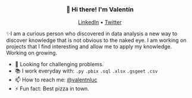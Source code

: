 <h3 align="center">👋 Hi there! I'm Valentín</h3>
<p align="center">
  <a href="https://www.linkedin.com/in/valentinlucarini/">LinkedIn</a> •
  <a href="https://twitter.com/ValentnLuc">Twitter</a>
</p>


✨I am a curious person who discovered in data analysis a new way to discover knowledge that is not obvious to the naked eye. I am working on projects that I find interesting and allow me to apply my knowledge. Working on growing.

- 👀 Looking for challenging problems.
- 📚 I work everyday with:  `.py` `.pbix` `.sql` `.xlsx` `.gsgeet` `.csv`
- 📫 How to reach me: [@valentnluc](https://twitter.com/ValentnLuc)
- ⚡ Fun fact: Best pizza in town.

<!--

Here are some ideas to get you started:

- 🔭 I’m currently working on ...
- 🌱 I’m currently learning ...
- 👯 I’m looking to collaborate on ...
- 🤔 I’m looking for help with ...
- 💬 Ask me about ...
- 📫 How to reach me: ...
- 😄 Pronouns: ...
- ⚡ Fun fact: ...
-->
